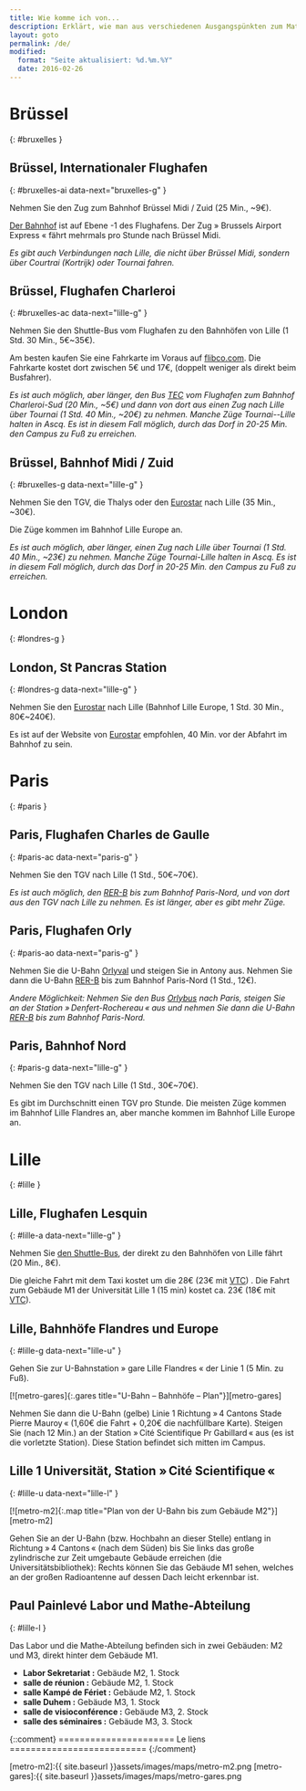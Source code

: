 ```yaml
---
title: Wie komme ich von...
description: Erklärt, wie man aus verschiedenen Ausgangspünkten zum Mathematiklabor Paul Painlevé an der Universität von Lille kommt.
layout: goto
permalink: /de/
modified:
  format: "Seite aktualisiert: %d.%m.%Y"
  date: 2016-02-26
---
```


# <i class="cityicon-bruxelles"></i>Brüssel
{: #bruxelles }

## Brüssel, <i class="icon-flight"></i> Internationaler Flughafen
{: #bruxelles-ai data-next="bruxelles-g" }

Nehmen Sie den Zug zum Bahnhof Brüssel Midi / Zuid (25 Min., ~9€).

[Der Bahnhof][brussels airport train station] ist auf Ebene -1 des Flughafens. Der Zug » Brussels Airport Express « fährt mehrmals pro Stunde nach Brüssel Midi.

_Es gibt auch Verbindungen nach Lille, die nicht über Brüssel Midi, sondern über Courtrai (Kortrijk) oder Tournai fahren._

## Brüssel, <i class="icon-flight"></i> Flughafen Charleroi
{: #bruxelles-ac data-next="lille-g" }

Nehmen Sie den Shuttle-Bus vom Flughafen zu den Bahnhöfen von Lille (1 Std. 30 Min., 5€~35€).

Am besten kaufen Sie eine Fahrkarte im Voraus auf [flibco.com]. Die Fahrkarte kostet dort zwischen 5€ und 17€, (doppelt weniger als direkt beim Busfahrer).

_Es ist auch möglich, aber länger, den Bus [TEC] vom Flughafen zum Bahnhof Charleroi-Sud (20 Min., ~5€) und dann von dort aus einen Zug nach Lille über Tournai (1 Std. 40 Min., ~20€) zu nehmen. Manche Züge Tournai--Lille halten in Ascq. Es ist in diesem Fall möglich, durch das Dorf in 20-25 Min. den Campus zu Fuß zu erreichen._

## Brüssel, <i class="icon-train"></i> Bahnhof Midi / Zuid
{: #bruxelles-g data-next="lille-g" }

Nehmen Sie den TGV, die Thalys oder den [Eurostar] nach Lille (35 Min., ~30€).

Die Züge kommen im Bahnhof Lille Europe an.

_Es ist auch möglich, aber länger, einen Zug nach Lille über Tournai (1 Std. 40 Min., ~23€) zu nehmen. Manche Züge Tournai-Lille halten in Ascq. Es ist in diesem Fall möglich, durch das Dorf in 20-25 Min. den Campus zu Fuß zu erreichen._

# <i class="cityicon-london"></i>London
{: #londres-g }

## London, <i class="icon-train"></i> St Pancras Station
{: #londres-g data-next="lille-g" }

Nehmen Sie den [Eurostar] nach Lille (Bahnhof Lille Europe, 1 Std. 30 Min., 80€~240€).

Es ist auf der Website von [Eurostar] empfohlen, 40 Min. vor der Abfahrt im Bahnhof zu sein.

# <i class="cityicon-paris"></i>Paris
{: #paris }

## Paris, <i class="icon-flight"></i> Flughafen Charles de Gaulle
{: #paris-ac data-next="paris-g" }

Nehmen Sie den TGV nach Lille (1 Std., 50€~70€).

_Es ist auch möglich, den [RER-B] bis zum Bahnhof Paris-Nord, und von dort aus den TGV nach Lille zu nehmen. Es ist länger, aber es gibt mehr Züge._

## Paris, <i class="icon-flight"></i> Flughafen Orly
{: #paris-ao data-next="paris-g" }

Nehmen Sie die U-Bahn [Orlyval] und steigen Sie in Antony aus. Nehmen Sie dann die U-Bahn [RER-B] bis zum Bahnhof Paris-Nord (1 Std., 12€).

_Andere Möglichkeit: Nehmen Sie den Bus [Orlybus] nach Paris, steigen Sie an der Station » Denfert-Rochereau « aus und nehmen Sie dann die U-Bahn [RER-B] bis zum Bahnhof Paris-Nord._

## Paris, <i class="icon-train"></i> Bahnhof Nord
{: #paris-g data-next="lille-g" }

Nehmen Sie den TGV nach Lille (1 Std., 30€~70€).

Es gibt im Durchschnitt einen TGV pro Stunde. Die meisten Züge kommen im Bahnhof Lille Flandres an, aber manche kommen im Bahnhof Lille Europe an.

# <i class="cityicon-lille"></i>Lille
{: #lille }

## Lille, <i class="icon-flight"></i> Flughafen Lesquin
{: #lille-a data-next="lille-g" }

Nehmen Sie [den Shuttle-Bus][lille airport shuttle], der direkt zu den Bahnhöfen von Lille fährt (20 Min., 8€).

Die gleiche Fahrt mit dem Taxi kostet um die 28€ (23€ mit [VTC][ecota.co]) . Die Fahrt zum Gebäude M1 der Universität Lille 1 (15 min) kostet ca. 23€ (18€ mit [VTC][ecota.co]).

## Lille, <i class="icon-train"></i> Bahnhöfe Flandres und Europe
{: #lille-g data-next="lille-u" }

Gehen Sie zur U-Bahnstation » gare Lille Flandres « der Linie 1 (5 Min. zu Fuß).

[![metro-gares]{:.gares title="U-Bahn – Bahnhöfe – Plan"}][metro-gares]

Nehmen Sie dann die U-Bahn (gelbe) Linie 1 Richtung » 4 Cantons Stade Pierre Mauroy « (1,60€ die Fahrt + 0,20€ die nachfüllbare Karte).
Steigen Sie (nach 12 Min.) an der Station » Cité Scientifique Pr Gabillard « aus (es ist die vorletzte Station). Diese Station befindet sich mitten im Campus.

## Lille 1 Universität, <i class="icon-lille-metro"></i> Station » Cité Scientifique «
{: #lille-u data-next="lille-l" }

[![metro-m2]{:.map title="Plan von der U-Bahn bis zum Gebäude M2"}][metro-m2]


Gehen Sie an der U-Bahn (bzw. Hochbahn an dieser Stelle) entlang in Richtung » 4 Cantons « (nach dem Süden) bis Sie links das große zylindrische zur Zeit umgebaute Gebäude erreichen (die Universitätsbibliothek): Rechts können Sie das Gebäude M1 sehen, welches an der großen Radioantenne auf dessen Dach leicht erkennbar ist.

## Paul Painlevé Labor und Mathe-Abteilung
{: #lille-l }

Das Labor und die Mathe-Abteilung befinden sich in zwei Gebäuden: M2 und M3, direkt hinter dem Gebäude M1.

- **Labor Sekretariat :** Gebäude M2, 1. Stock
- **salle de réunion :** Gebäude M2, 1. Stock
- **salle Kampé de Fériet :** Gebäude M2, 1. Stock
- **salle Duhem :** Gebäude M3, 1. Stock
- **salle de visioconférence :** Gebäude M3, 2. Stock
- **salle des séminaires :** Gebäude M3, 3. Stock


{::comment}
====================== Le liens ==========================
{:/comment}

[brussels airport train station]:http://www.brusselsairport.be/en/passngr/to_from_brussels_airport/train/

[flibco.com]:https://www.flibco.com/de
[TEC]:https://www.infotec.be/de-de/medeplacer/horaires/ligne.aspx?ligne=CA

[Eurostar]:http://www.eurostar.com/rw-en

[Orlyval]:https://www.orlyval.com/en
[RER-B]:https://www.transilien.com/lignes/rer-trains/rer-B
[Orlybus]:http://www.ratp.fr/de/ratp/r_61848/orlybus/

[lille airport shuttle]:http://www.lille.aeroport.fr/getting-to-the-airport/shuttle/
[ecota.co]:https://app.ecota.co/en/courses/

[metro-m2]:{{ site.baseurl }}assets/images/maps/metro-m2.png
[metro-gares]:{{ site.baseurl }}assets/images/maps/metro-gares.png

